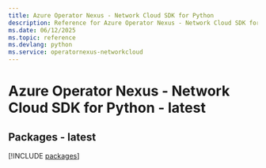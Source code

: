 ```yaml
---
title: Azure Operator Nexus - Network Cloud SDK for Python
description: Reference for Azure Operator Nexus - Network Cloud SDK for Python
ms.date: 06/12/2025
ms.topic: reference
ms.devlang: python
ms.service: operatornexus-networkcloud
---
```

# Azure Operator Nexus - Network Cloud SDK for Python - latest
## Packages - latest
[!INCLUDE [packages](operator-nexus---network-cloud-index.md)]